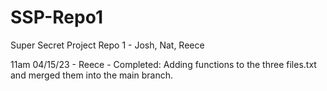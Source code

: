 # SSP-Repo1
Super Secret Project Repo 1 - Josh, Nat, Reece



11am 04/15/23 - Reece - Completed: Adding functions to the three files.txt and merged them into the main branch. 

